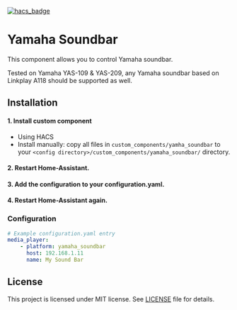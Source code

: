 [![hacs_badge](https://img.shields.io/badge/HACS-Custom-41BDF5.svg?style=for-the-badge)](https://github.com/hacs/integration)

# Yamaha Soundbar


This component allows you to control Yamaha soundbar.

Tested on Yamaha YAS-109 & YAS-209, any Yamaha soundbar based on Linkplay A118 should be supported as well.


## Installation

#### 1. Install custom component
 - Using HACS
 - Install manually: copy all files in `custom_components/yamha_soundbar` to your `<config directory>/custom_components/yamaha_soundbar/` directory.

#### 2. Restart Home-Assistant.
#### 3. Add the configuration to your configuration.yaml.
#### 4. Restart Home-Assistant again.

### Configuration

```yaml
# Example configuration.yaml entry
media_player:
    - platform: yamaha_soundbar
      host: 192.168.1.11
      name: My Sound Bar
```

## License

This project is licensed under MIT license. See [LICENSE](LICENSE) file for details.
